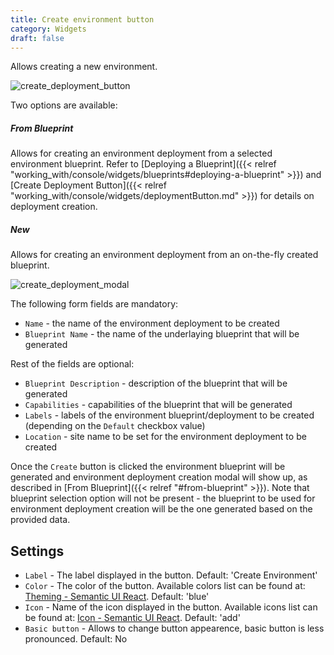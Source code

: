 ```yaml
---
title: Create environment button
category: Widgets
draft: false
---
```

Allows creating a new environment.

![create_deployment_button]( /images/ui/widgets/create_environment_button.png )

Two options are available:
##### From Blueprint 

  Allows for creating an environment deployment from a selected environment blueprint. Refer to [Deploying a Blueprint]({{< relref "working_with/console/widgets/blueprints#deploying-a-blueprint" >}}) and [Create Deployment Button]({{< relref "working_with/console/widgets/deploymentButton.md" >}}) for details on deployment creation.


##### New

  Allows for creating an environment deployment from an on-the-fly created blueprint.
 
![create_deployment_modal]( /images/ui/widgets/create_environment_modal.png )

The following form fields are mandatory:

* `Name` - the name of the environment deployment to be created
* `Blueprint Name` - the name of the underlaying blueprint that will be generated

Rest of the fields are optional:

* `Blueprint Description` - description of the blueprint that will be generated
* `Capabilities` - capabilities of the blueprint that will be generated
* `Labels` - labels of the environment blueprint/deployment to be created (depending on the `Default` checkbox value) 
* `Location` - site name to be set for the environment deployment to be created

Once the `Create` button is clicked the environment blueprint will be generated and environment deployment creation modal will show up, as described in [From Blueprint]({{< relref "#from-blueprint" >}}).
Note that blueprint selection option will not be present - the blueprint to be used for environment deployment creation will be the one generated based on the provided data. 

## Settings

* `Label` - The label displayed in the button. Default: 'Create Environment'
* `Color` - The color of the button. Available colors list can be found
  at: [Theming - Semantic UI React](https://react.semantic-ui.com/layouts/theming). Default: 'blue'
* `Icon` - Name of the icon displayed in the button. Available icons list can be found
  at: [Icon - Semantic UI React](https://react.semantic-ui.com/elements/icon). Default: 'add'
* `Basic button` - Allows to change button appearence, basic button is less pronounced. Default: No

